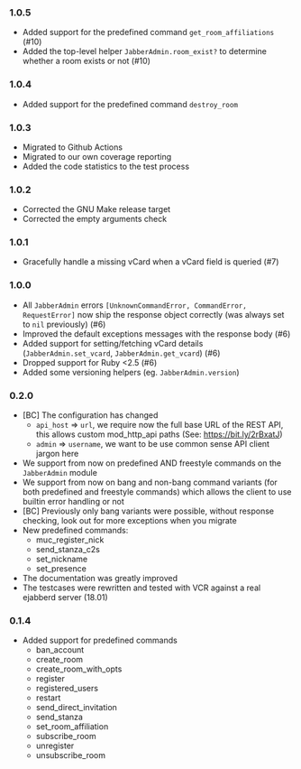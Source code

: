 ### 1.0.5

* Added support for the predefined command `get_room_affiliations` (#10)
* Added the top-level helper `JabberAdmin.room_exist?` to determine whether
  a room exists or not (#10)

### 1.0.4

* Added support for the predefined command `destroy_room`

### 1.0.3

* Migrated to Github Actions
* Migrated to our own coverage reporting
* Added the code statistics to the test process

### 1.0.2

* Corrected the GNU Make release target
* Corrected the empty arguments check

### 1.0.1

* Gracefully handle a missing vCard when a vCard field is queried (#7)

### 1.0.0

* All `JabberAdmin` errors `[UnknownCommandError, CommandError, RequestError]`
  now ship the response object correctly (was always set to `nil` previously)
  (#6)
* Improved the default exceptions messages with the response body (#6)
* Added support for setting/fetching vCard details (`JabberAdmin.set_vcard`,
  `JabberAdmin.get_vcard`) (#6)
* Dropped support for Ruby <2.5 (#6)
* Added some versioning helpers (eg. `JabberAdmin.version`)

### 0.2.0

* [BC] The configuration has changed
  * `api_host` => `url`, we require now the full base URL of the REST API, this
    allows custom mod_http_api paths (See: https://bit.ly/2rBxatJ)
  * `admin` => `username`, we want to be use common sense API client jargon
    here
* We support from now on predefined AND freestyle commands on the `JabberAdmin`
  module
* We support from now on bang and non-bang command variants (for both
  predefined and freestyle commands) which allows the client to use builtin
  error handling or not
* [BC] Previously only bang variants were possible, without response checking,
  look out for more exceptions when you migrate
* New predefined commands:
  * muc_register_nick
  * send_stanza_c2s
  * set_nickname
  * set_presence
* The documentation was greatly improved
* The testcases were rewritten and tested with VCR against a real ejabberd
  server (18.01)

### 0.1.4

* Added support for predefined commands
  * ban_account
  * create_room
  * create_room_with_opts
  * register
  * registered_users
  * restart
  * send_direct_invitation
  * send_stanza
  * set_room_affiliation
  * subscribe_room
  * unregister
  * unsubscribe_room
